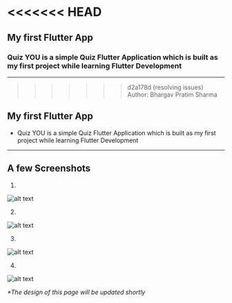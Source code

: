 <<<<<<< HEAD
=======
## My first Flutter App
### Quiz YOU is a simple Quiz Flutter Application which is built as my first project while learning Flutter Development
---


>>>>>>> d2a178d (resolving issues)
> Author: Bhargav Pratim Sharma


## My first Flutter App

- Quiz YOU is a simple Quiz Flutter Application which is built as my first project while learning Flutter Development

---

## A few Screenshots

1. 
![alt text](Screenshot_20240626-204840_quiz_app.png)

2. 

![alt text](Screenshot_20240626-204845_quiz_app.png)

3.
![alt text](Screenshot_20240626-204848_quiz_app-1.png)

4.
![alt text](Screenshot_20240626-204905_quiz_app.png)


*\*The design of this page will be updated shortly*


